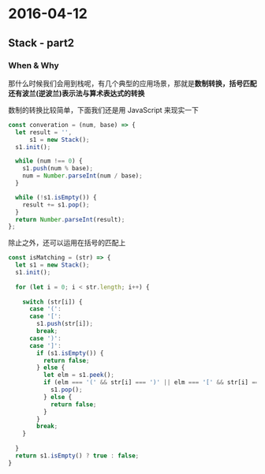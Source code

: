 # 2016-04-12

## Stack - part2 

### When & Why

那什么时候我们会用到栈呢，有几个典型的应用场景，那就是**数制转换，括号匹配还有波兰(逆波兰)表示法与算术表达式的转换**

数制的转换比较简单，下面我们还是用 JavaScript 来现实一下

```javascript
const converation = (num, base) => {
  let result = '',
      s1 = new Stack();
  s1.init();

  while (num !== 0) {
    s1.push(num % base);
    num = Number.parseInt(num / base);
  }

  while (!s1.isEmpty()) {
    result += s1.pop();
  }
  return Number.parseInt(result);
};
```

除止之外，还可以运用在括号的匹配上

```javascript
const isMatching = (str) => {
  let s1 = new Stack();
  s1.init();
  
  for (let i = 0; i < str.length; i++) {
    
    switch (str[i]) {
      case '(':
      case '[':
        s1.push(str[i]);
      	break;
      case ')':
      case ']':
        if (s1.isEmpty()) {
          return false;
        } else {
          let elm = s1.peek();
          if (elm === '(' && str[i] === ')' || elm === '[' && str[i] === ']') {
            s1.pop();
          } else {
            return false;
          }
        }
        break;
    }
    
  }
  return s1.isEmpty() ? true : false;
}
```
